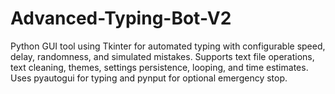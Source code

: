 # Advanced-Typing-Bot-V2
Python GUI tool using Tkinter for automated typing with configurable speed, delay, randomness, and simulated mistakes. Supports text file operations, text cleaning, themes, settings persistence, looping, and time estimates. Uses pyautogui for typing and pynput for optional emergency stop.
